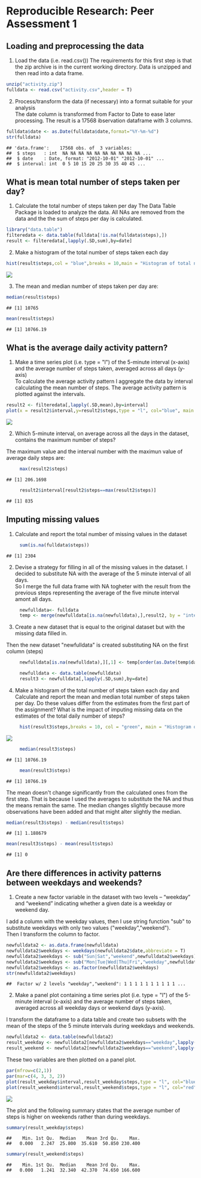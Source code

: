 # Reproducible Research: Peer Assessment 1


## Loading and preprocessing the data

1. Load the data (i.e. read.csv())
The requirements for this first step is that the zip archive is in the current working directory.
Data is unzipped and then read into a data frame.   


```r
unzip("activity.zip")
fulldata <- read.csv("activity.csv",header = T)
```

2. Process/transform the data (if necessary) into a format suitable for your analysis   
The date column is transformed from Factor to Date to ease later processing.
The result is a 17568 ibservation dataframe with 3 columns.

```r
fulldata$date <- as.Date(fulldata$date,format="%Y-%m-%d")
str(fulldata)
```

```
## 'data.frame':	17568 obs. of  3 variables:
##  $ steps   : int  NA NA NA NA NA NA NA NA NA NA ...
##  $ date    : Date, format: "2012-10-01" "2012-10-01" ...
##  $ interval: int  0 5 10 15 20 25 30 35 40 45 ...
```


## What is mean total number of steps taken per day?

1. Calculate the total number of steps taken per day
The Data Table Package is loaded to analyze the data. All NAs are removed from the data and the the sum of steps per day is calculated.



```r
library("data.table")
filteredata <- data.table(fulldata[!is.na(fulldata$steps),])
result <- filteredata[,lapply(.SD,sum),by=date]
```
   
2. Make a histogram of the total number of steps taken each day
   

```r
hist(result$steps,col = "blue",breaks = 10,main = "Histogram of total number of steps per day",xlab = "Total Number of steps", ylab = "Number of days (Frequency)",xlim =c(0,25000))
```

![](PA1_template_files/figure-html/hist-1.png) 
   
3. The mean and median number of steps taken per day are:   


```r
median(result$steps)
```

```
## [1] 10765
```

```r
mean(result$steps)
```

```
## [1] 10766.19
```

## What is the average daily activity pattern?

1. Make a time series plot (i.e. type = "l") of the 5-minute interval (x-axis) and the average number of steps taken, averaged across all days (y-axis)   
To calculate the average activity pattern I aggregate the data by interval calculating the mean number of steps. The average activity pattern is plotted against the intervals.

```r
result2 <- filteredata[,lapply(.SD,mean),by=interval]
plot(x = result2$interval,y=result2$steps,type = "l", col="blue", main = "Average Daily Activiy Pattern", xlab = "Interval", ylab = "Average Number of Steps")
```

![](PA1_template_files/figure-html/plot-1.png) 

2. Which 5-minute interval, on average across all the days in the dataset, contains the maximum number of steps?   

The maximum value and the interval number with the maximun value of average daily steps are:
   

```r
     max(result2$steps)
```

```
## [1] 206.1698
```

```r
     result2$interval[result2$steps==max(result2$steps)]
```

```
## [1] 835
```

## Imputing missing values
   
1. Calculate and report the total number of missing values in the dataset 
   

```r
     sum(is.na(fulldata$steps))
```

```
## [1] 2304
```
2. Devise a strategy for filling in all of the missing values in the dataset. 
I decided to substitute NA with the average of the 5 minute interval of all days.   
So I merge the full data frame with NA togheter with the result from the previous steps representing the average of the five minute interval amont all days.


```r
     newfulldata<- fulldata
     temp <- merge(newfulldata[is.na(newfulldata),],result2, by = "interval")
```

3. Create a new dataset that is equal to the original dataset but with the missing data filled in.  

Then the new dataset "newfulldata" is created substituting NA on the first column (steps)


```r
     newfulldata[is.na(newfulldata),][,1] <- temp[order(as.Date(temp$date.x,format="%Y-%m-%d")),][,4]
```
     

```r
     newfulldata <- data.table(newfulldata)
     result3 <- newfulldata[,lapply(.SD,sum),by=date]
```

4. Make a histogram of the total number of steps taken each day and Calculate and report the mean and median total number of steps taken per day. Do these values differ from the estimates from the first part of the assignment? What is the impact of imputing missing data on the estimates of the total daily number of steps?   


```r
     hist(result3$steps,breaks = 10, col = "green", main = "Histogram of total number of steps per day without NA",xlab = "Total Number of steps", ylab = "Number of days (Frequency)",,xlim =c(0,25000))
```

![](PA1_template_files/figure-html/unnamed-chunk-10-1.png) 

```r
     median(result3$steps)
```

```
## [1] 10766.19
```

```r
     mean(result3$steps)
```

```
## [1] 10766.19
```

The mean doesn't change significantly from the calculated ones from the first step. That is because I used the averages to substitute the NA and thus the means remain the same. The median changes slightly because more observations have been added and that might alter slightly the median.


```r
median(result3$steps) - median(result$steps)
```

```
## [1] 1.188679
```

```r
mean(result3$steps) - mean(result$steps)
```

```
## [1] 0
```
## Are there differences in activity patterns between weekdays and weekends?
1. Create a new factor variable in the dataset with two levels – “weekday” and “weekend” indicating whether a given date is a weekday or weekend day.

I add a column with the weekday values, then I use string function "sub" to substitute weekdays with only two values ("weekday","weekend").   
Then I transform the column to factor.


```r
newfulldata2 <- as.data.frame(newfulldata)
newfulldata2$weekdays <- weekdays(newfulldata2$date,abbreviate = T)
newfulldata2$weekdays <- sub("Sun|Sat","weekend",newfulldata2$weekdays)
newfulldata2$weekdays <- sub("Mon|Tue|Wed|Thu|Fri","weekday",newfulldata2$weekdays)
newfulldata2$weekdays <- as.factor(newfulldata2$weekdays)
str(newfulldata2$weekdays)
```

```
##  Factor w/ 2 levels "weekday","weekend": 1 1 1 1 1 1 1 1 1 1 ...
```

2. Make a panel plot containing a time series plot (i.e. type = "l") of the 5-minute interval (x-axis) and the average number of steps taken, averaged across all weekday days or weekend days (y-axis). 

I transform the dataframe to a data table and create two subsets with the mean of the steps of the 5 minute intervals during weekdays and weekends.

```r
newfulldata2 <- data.table(newfulldata2)
result_weekday <- newfulldata2[newfulldata2$weekdays=="weekday",lapply(.SD,mean),by=interval, .SDcols=c("steps")]
result_weekend <- newfulldata2[newfulldata2$weekdays=="weekend",lapply(.SD,mean),by=interval, .SDcols=c("steps")]
```
   
These two variables are then plotted on a panel plot.   
   

```r
par(mfrow=c(2,1))
par(mar=c(4, 3, 3, 2))
plot(result_weekday$interval,result_weekday$steps,type = "l", col="blue", main = "Mean Steps by Interval for Weekday",xlab = "Intervals", ylab = "Average steps")
plot(result_weekend$interval,result_weekend$steps,type = "l", col="red", main = "Mean Steps by Interval for Weekends" ,xlab = "Intervals", ylab = "Average steps")
```

![](PA1_template_files/figure-html/unnamed-chunk-14-1.png) 

The plot and the following summary states that the average number of steps is higher on weekends rather than during weekdays. 


```r
summary(result_weekday$steps)
```

```
##    Min. 1st Qu.  Median    Mean 3rd Qu.    Max. 
##   0.000   2.247  25.800  35.610  50.850 230.400
```

```r
summary(result_weekend$steps)
```

```
##    Min. 1st Qu.  Median    Mean 3rd Qu.    Max. 
##   0.000   1.241  32.340  42.370  74.650 166.600
```

